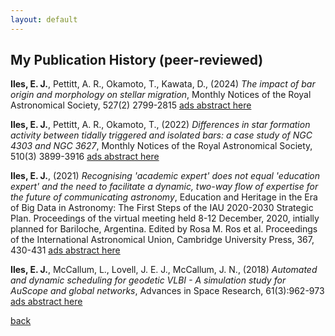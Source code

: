 ```yaml
---
layout: default
---
```


## My Publication History (peer-reviewed)

**Iles, E. J.**, Pettitt, A. R., Okamoto, T., Kawata, D., (2024) *The impact of bar origin and morphology on stellar migration*, Monthly Notices of the Royal Astronomical Society, 527(2) 2799-2815
<a href="https://ui.adsabs.harvard.edu/abs/2024MNRAS.527.2799I/abstract">ads abstract here</a>

**Iles, E. J.**, Pettitt, A. R., Okamoto, T., (2022) *Differences in star formation activity between tidally triggered and isolated bars: a case study of NGC 4303 and NGC 3627*, Monthly Notices of the Royal Astronomical Society, 510(3) 3899-3916
<a href="https://ui.adsabs.harvard.edu/abs/2022MNRAS.510.3899I/abstract">ads abstract here</a>

**Iles, E. J.**, (2021) *Recognising 'academic expert' does not equal 'education expert' and the need to facilitate a dynamic, two-way flow of expertise for the future of communicating astronomy*, Education and Heritage in the Era of Big Data in Astronomy: The First Steps of the IAU 2020-2030 Strategic Plan. Proceedings of the virtual meeting held 8-12 December, 2020, intially planned for Bariloche, Argentina. Edited by Rosa M. Ros et al. Proceedings of the International Astronomical Union, Cambridge University Press, 367, 430-431
<a href="https://ui.adsabs.harvard.edu/abs/2021IAUS..367..430I/abstract">ads abstract here</a>

**Iles, E. J.**, McCallum, L., Lovell, J. E. J., McCallum, J. N., (2018) *Automated and dynamic scheduling for geodetic VLBI - A simulation study for AuScope and global networks*, Advances in Space Research, 61(3):962-973
<a href="https://ui.adsabs.harvard.edu/abs/2018AdSpR..61..962I/abstract">ads abstract here</a>

[back](./)
